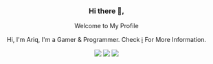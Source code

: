 <div align="center">
<h3>Hi there 👋,</h3>
<p>Welcome to My Profile</p>
<p>Hi, I'm Ariq, I'm a Gamer & Programmer. Check <a href="#">ℹ️</a> For More Information.</p>

[![](Github)](https://github.com/NamikazeZero)
[![](Youtube)](https://youtube.com/channel/UCIdu7Hs_KaCw-FE3gefz-0w)
[![](Other)]()  
</div>
